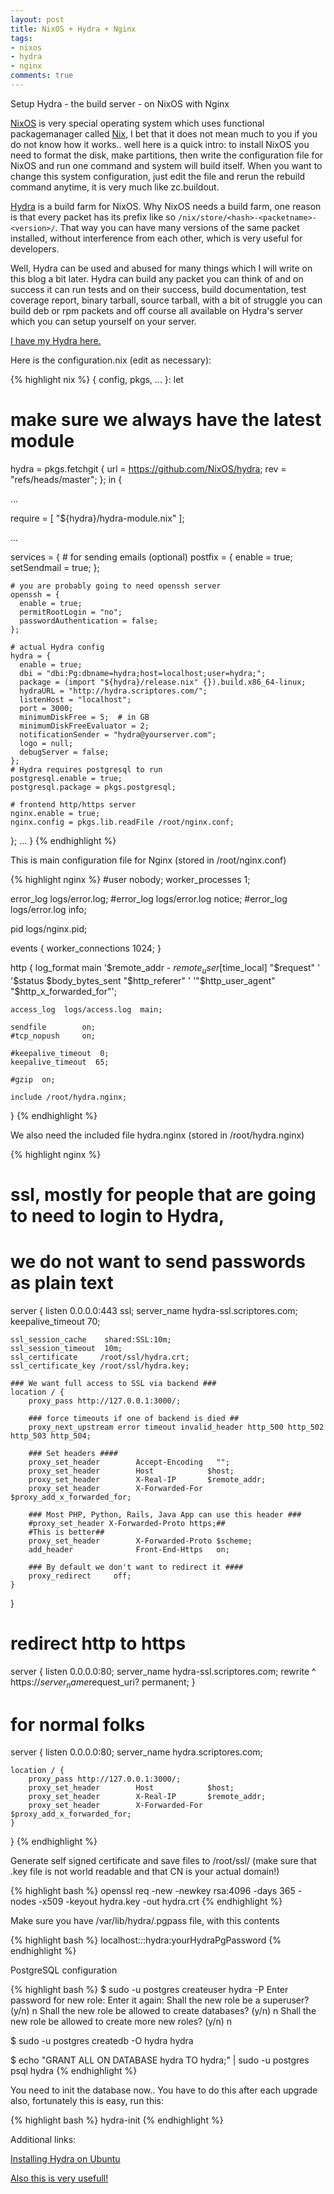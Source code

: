 ```yaml
---
layout: post
title: NixOS + Hydra + Nginx
tags:
- nixos
- hydra
- nginx
comments: true
---
```


Setup Hydra - the build server - on NixOS with Nginx


[NixOS](http://nixos.org/nixos/) is very special operating system which uses functional packagemanager called [Nix](http://nixos.org/nix/), I bet that it does not mean much to you if you do not know how it works.. well here is a quick intro: to install NixOS you need to format the disk, make partitions, then write the configuration file for NixOS and run one command and system will build itself. When you want to change this system configuration, just edit the file and rerun the rebuild command anytime, it is very much like zc.buildout.

[Hydra](http://nixos.org/hydra/) is a build farm for NixOS. Why NixOS needs a build farm, one reason is that every packet has its prefix like so `/nix/store/<hash>-<packetname>-<version>/`. That way you can have many versions of the same packet installed, without interference from each other, which is very useful for developers.

Well, Hydra can be used and abused for many things which I will write on this blog a bit later. Hydra can build any packet you can think of and on success it can run tests and on their success, build documentation, test coverage report, binary tarball, source tarball, with a bit of struggle you can build deb or rpm packets and off course all available on Hydra's server which you can setup yourself on your server.

[I have my Hydra here.](http://hydra.matejc.com/)

Here is the configuration.nix (edit as necessary):

{% highlight nix %}
{ config, pkgs, ... }:
let
  # make sure we always have the latest module
  hydra = pkgs.fetchgit {
    url = https://github.com/NixOS/hydra;
    rev = "refs/heads/master";
  };
in {

  ...

  require = [ "${hydra}/hydra-module.nix" ];

  ...


  services = {
    # for sending emails (optional)
    postfix = {
      enable = true;
      setSendmail = true;
    };

    # you are probably going to need openssh server
    openssh = {
      enable = true;
      permitRootLogin = "no";
      passwordAuthentication = false;
    };

    # actual Hydra config
    hydra = {
      enable = true;
      dbi = "dbi:Pg:dbname=hydra;host=localhost;user=hydra;";
      package = (import "${hydra}/release.nix" {}).build.x86_64-linux;
      hydraURL = "http://hydra.scriptores.com/";
      listenHost = "localhost";
      port = 3000;
      minimumDiskFree = 5;  # in GB
      minimumDiskFreeEvaluator = 2;
      notificationSender = "hydra@yourserver.com";
      logo = null;
      debugServer = false;
    };
    # Hydra requires postgresql to run
    postgresql.enable = true;
    postgresql.package = pkgs.postgresql;

    # frontend http/https server
    nginx.enable = true;
    nginx.config = pkgs.lib.readFile /root/nginx.conf;
  };
  ...
}
{% endhighlight %}


This is main configuration file for Nginx (stored in /root/nginx.conf)

{% highlight nginx %}
#user  nobody;
worker_processes  1;

error_log  logs/error.log;
#error_log  logs/error.log  notice;
#error_log  logs/error.log  info;

pid        logs/nginx.pid;


events {
    worker_connections  1024;
}


http {
    log_format  main  '$remote_addr - $remote_user [$time_local] "$request" '
                      '$status $body_bytes_sent "$http_referer" '
                      '"$http_user_agent" "$http_x_forwarded_for"';

    access_log  logs/access.log  main;

    sendfile        on;
    #tcp_nopush     on;

    #keepalive_timeout  0;
    keepalive_timeout  65;

    #gzip  on;

    include /root/hydra.nginx;

}
{% endhighlight %}


We also need the included file hydra.nginx (stored in /root/hydra.nginx)

{% highlight nginx %}
# ssl, mostly for people that are going to need to login to Hydra,
#      we do not want to send passwords as plain text
server {
    listen 0.0.0.0:443 ssl;
    server_name hydra-ssl.scriptores.com;
    keepalive_timeout    70;

    ssl_session_cache    shared:SSL:10m;
    ssl_session_timeout  10m;
    ssl_certificate     /root/ssl/hydra.crt;
    ssl_certificate_key /root/ssl/hydra.key;

    ### We want full access to SSL via backend ###
    location / {
        proxy_pass http://127.0.0.1:3000/;

        ### force timeouts if one of backend is died ##
        proxy_next_upstream error timeout invalid_header http_500 http_502 http_503 http_504;

        ### Set headers ####
        proxy_set_header        Accept-Encoding   "";
        proxy_set_header        Host            $host;
        proxy_set_header        X-Real-IP       $remote_addr;
        proxy_set_header        X-Forwarded-For $proxy_add_x_forwarded_for;

        ### Most PHP, Python, Rails, Java App can use this header ###
        #proxy_set_header X-Forwarded-Proto https;##
        #This is better##
        proxy_set_header        X-Forwarded-Proto $scheme;
        add_header              Front-End-Https   on;

        ### By default we don't want to redirect it ####
        proxy_redirect     off;
    }
}

# redirect http to https
server {
    listen 0.0.0.0:80;
    server_name hydra-ssl.scriptores.com;
    rewrite ^ https://$server_name$request_uri? permanent;
}

# for normal folks
server {
    listen 0.0.0.0:80;
    server_name hydra.scriptores.com;

    location / {
        proxy_pass http://127.0.0.1:3000/;
        proxy_set_header        Host            $host;
        proxy_set_header        X-Real-IP       $remote_addr;
        proxy_set_header        X-Forwarded-For $proxy_add_x_forwarded_for;
    }
}
{% endhighlight %}

Generate self signed certificate and save files to /root/ssl/ (make sure that .key file is not world readable and that CN is your actual domain!)

{% highlight bash %}
openssl req -new -newkey rsa:4096 -days 365 -nodes -x509 -keyout hydra.key -out hydra.crt
{% endhighlight %}

Make sure you have /var/lib/hydra/.pgpass file, with this contents

{% highlight bash %}
localhost:*:*:hydra:yourHydraPgPassword
{% endhighlight %}

PostgreSQL configuration

{% highlight bash %}
$ sudo -u postgres createuser hydra -P
Enter password for new role:
Enter it again:
Shall the new role be a superuser? (y/n) n
Shall the new role be allowed to create databases? (y/n) n
Shall the new role be allowed to create more new roles? (y/n) n

$ sudo -u postgres createdb -O hydra hydra

$ echo "GRANT ALL ON DATABASE hydra TO hydra;" | sudo -u postgres psql hydra
{% endhighlight %}

You need to init the database now.. You have to do this after each upgrade also, fortunately this is easy, run this:

{% highlight bash %}
hydra-init
{% endhighlight %}

Additional links:

[Installing Hydra on Ubuntu](https://nixos.org/wiki/Installing_Hydra_on_Ubuntu)

[Also this is very usefull!](http://hydra.nixos.org/job/hydra/trunk/tarball/latest/download-by-type/doc/manual)
